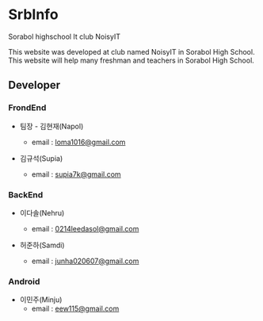 # SrbInfo
Sorabol highschool It club NoisyIT


This website was developed at club named NoisyIT in Sorabol High School.\
This website will help many freshman and teachers in Sorabol High School.




## Developer

### FrondEnd

* 팀장 - 김현재(Napol)
  * email : loma1016@gmail.com

* 김규석(Supia)
  * email : supia7k@gmail.com
  
### BackEnd

* 이다솔(Nehru)
  * email : 0214leedasol@gmail.com
  
* 허준하(Samdi)
  * email : junha020607@gmail.com
  
### Android

* 이민주(Minju)
  * email : eew115@gmail.com
